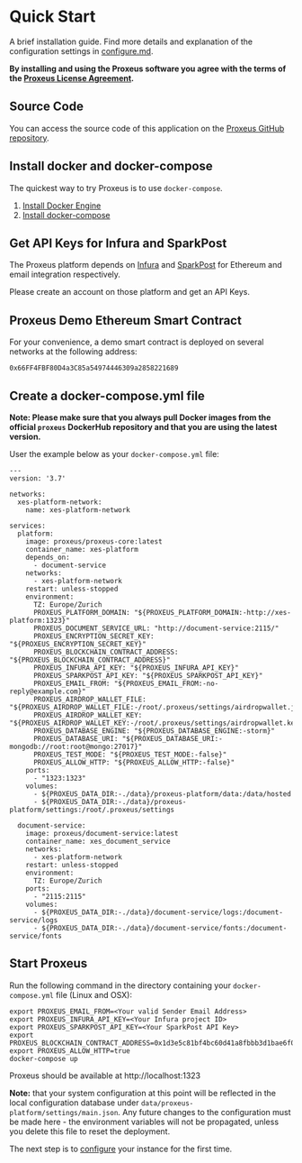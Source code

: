 # Quick Start

A brief installation guide. Find more details and explanation of the configuration settings in [configure.md](configure.md).

**By installing and using the Proxeus software you agree with the terms of the [Proxeus License Agreement](LICENSE).**

## Source Code

You can access the source code of this application on the [Proxeus GitHub repository](https://github.com/ProxeusApp).

## Install docker and docker-compose
The quickest way to try Proxeus is to use `docker-compose`.
1. [Install Docker Engine](https://docs.docker.com/install/)
2. [Install docker-compose](https://docs.docker.com/compose/install/)

## Get API Keys for Infura and SparkPost
The Proxeus platform depends on [Infura](https://infura.io/) and [SparkPost](https://www.sparkpost.com/)
for Ethereum and email integration respectively.

Please create an account on those platform and get an API Keys.

## Proxeus Demo Ethereum Smart Contract

For your convenience, a demo smart contract is deployed on several networks at the following address:

```
0x66FF4FBF80D4a3C85a54974446309a2858221689
```

## Create a docker-compose.yml file

**Note: Please make sure that you always pull Docker images from the official `proxeus` DockerHub repository and that you are using the latest version.**

User the example below as your `docker-compose.yml` file:

```
---
version: '3.7'

networks:
  xes-platform-network:
    name: xes-platform-network

services:
  platform:
    image: proxeus/proxeus-core:latest
    container_name: xes-platform
    depends_on:
      - document-service
    networks:
      - xes-platform-network
    restart: unless-stopped
    environment:
      TZ: Europe/Zurich
      PROXEUS_PLATFORM_DOMAIN: "${PROXEUS_PLATFORM_DOMAIN:-http://xes-platform:1323}"
      PROXEUS_DOCUMENT_SERVICE_URL: "http://document-service:2115/"
      PROXEUS_ENCRYPTION_SECRET_KEY: "${PROXEUS_ENCRYPTION_SECRET_KEY}"
      PROXEUS_BLOCKCHAIN_CONTRACT_ADDRESS: "${PROXEUS_BLOCKCHAIN_CONTRACT_ADDRESS}"
      PROXEUS_INFURA_API_KEY: "${PROXEUS_INFURA_API_KEY}"
      PROXEUS_SPARKPOST_API_KEY: "${PROXEUS_SPARKPOST_API_KEY}"
      PROXEUS_EMAIL_FROM: "${PROXEUS_EMAIL_FROM:-no-reply@example.com}"
      PROXEUS_AIRDROP_WALLET_FILE: "${PROXEUS_AIRDROP_WALLET_FILE:-/root/.proxeus/settings/airdropwallet.json}"
      PROXEUS_AIRDROP_WALLET_KEY: "${PROXEUS_AIRDROP_WALLET_KEY:-/root/.proxeus/settings/airdropwallet.key}"
      PROXEUS_DATABASE_ENGINE: "${PROXEUS_DATABASE_ENGINE:-storm}"
      PROXEUS_DATABASE_URI: "${PROXEUS_DATABASE_URI:-mongodb://root:root@mongo:27017}"
      PROXEUS_TEST_MODE: "${PROXEUS_TEST_MODE:-false}"
      PROXEUS_ALLOW_HTTP: "${PROXEUS_ALLOW_HTTP:-false}"
    ports:
      - "1323:1323"
    volumes:
      - ${PROXEUS_DATA_DIR:-./data}/proxeus-platform/data:/data/hosted
      - ${PROXEUS_DATA_DIR:-./data}/proxeus-platform/settings:/root/.proxeus/settings

  document-service:
    image: proxeus/document-service:latest
    container_name: xes_document_service
    networks:
      - xes-platform-network
    restart: unless-stopped
    environment:
      TZ: Europe/Zurich
    ports:
      - "2115:2115"
    volumes:
      - ${PROXEUS_DATA_DIR:-./data}/document-service/logs:/document-service/logs
      - ${PROXEUS_DATA_DIR:-./data}/document-service/fonts:/document-service/fonts
```

## Start Proxeus

Run the following command in the directory containing your `docker-compose.yml` file (Linux and OSX):
```
export PROXEUS_EMAIL_FROM=<Your valid Sender Email Address>
export PROXEUS_INFURA_API_KEY=<Your Infura project ID>
export PROXEUS_SPARKPOST_API_KEY=<Your SparkPost API Key>
export PROXEUS_BLOCKCHAIN_CONTRACT_ADDRESS=0x1d3e5c81bf4bc60d41a8fbbb3d1bae6f03a75f71
export PROXEUS_ALLOW_HTTP=true
docker-compose up
```

Proxeus should be available at http://localhost:1323

**Note:** that your system configuration at this point will be reflected in the local configuration database under `data/proxeus-platform/settings/main.json`. Any future changes to the configuration must be made here - the environment variables will not be propagated, unless you delete this file to reset the deployment.

The next step is to [configure](configure.md) your instance for the first time.
